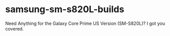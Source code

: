 # samsung-sm-s820L-builds
Need Anything for the Galaxy Core Prime US Version (SM-S820L)? I got you covered. 
